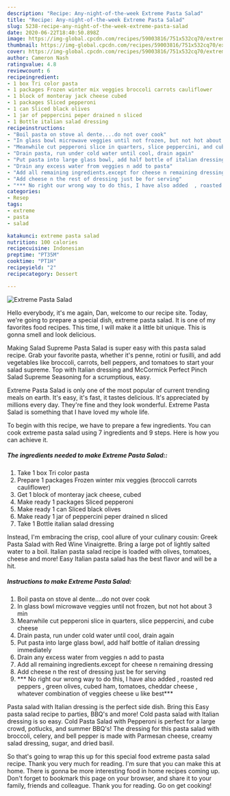 ```yaml
---
description: "Recipe: Any-night-of-the-week Extreme Pasta Salad"
title: "Recipe: Any-night-of-the-week Extreme Pasta Salad"
slug: 5238-recipe-any-night-of-the-week-extreme-pasta-salad
date: 2020-06-22T18:40:50.898Z
image: https://img-global.cpcdn.com/recipes/59003816/751x532cq70/extreme-pasta-salad-recipe-main-photo.jpg
thumbnail: https://img-global.cpcdn.com/recipes/59003816/751x532cq70/extreme-pasta-salad-recipe-main-photo.jpg
cover: https://img-global.cpcdn.com/recipes/59003816/751x532cq70/extreme-pasta-salad-recipe-main-photo.jpg
author: Cameron Nash
ratingvalue: 4.8
reviewcount: 6
recipeingredient:
- 1 box Tri color pasta
- 1 packages Frozen winter mix veggies broccoli carrots cauliflower
- 1 block of monteray jack cheese cubed
- 1 packages Sliced pepperoni
- 1 can Sliced black olives
- 1 jar of peppercini peper drained n sliced
- 1 Bottle italian salad dressing
recipeinstructions:
- "Boil pasta on stove al dente....do not over cook"
- "In glass bowl microwave veggies until not frozen, but not hot about 3 min"
- "Meanwhile cut pepperoni slice in quarters, slice peppercini, and cube cheese"
- "Drain pasta, run under cold water until cool, drain again"
- "Put pasta into large glass bowl, add half bottle of italian dressing immediately"
- "Drain any excess water from veggies n add to pasta"
- "Add all remaining ingredients.except for cheese n remaining dressing"
- "Add cheese n the rest of dressing just be for serving"
- "*** No right our wrong way to do this, I have also added  , roasted red peppers , green olives, cubed ham, tomatoes, cheddar cheese , whatever combination of veggies cheese u like best***"
categories:
- Resep
tags:
- extreme
- pasta
- salad

katakunci: extreme pasta salad
nutrition: 100 calories
recipecuisine: Indonesian
preptime: "PT35M"
cooktime: "PT1H"
recipeyield: "2"
recipecategory: Dessert

---
```



![Extreme Pasta Salad](https://img-global.cpcdn.com/recipes/59003816/751x532cq70/extreme-pasta-salad-recipe-main-photo.jpg)

Hello everybody, it's me again, Dan, welcome to our recipe site. Today, we're going to prepare a special dish, extreme pasta salad. It is one of my favorites food recipes. This time, I will make it a little bit unique. This is gonna smell and look delicious.

Making Salad Supreme Pasta Salad is super easy with this pasta salad recipe. Grab your favorite pasta, whether it&#39;s penne, rotini or fusilli, and add vegetables like broccoli, carrots, bell peppers, and tomatoes to start your salad supreme. Top with Italian dressing and McCormick Perfect Pinch Salad Supreme Seasoning for a scrumptious, easy.

Extreme Pasta Salad is only one of the most popular of current trending meals on earth. It's easy, it's fast, it tastes delicious. It's appreciated by millions every day. They're fine and they look wonderful. Extreme Pasta Salad is something that I have loved my whole life.


To begin with this recipe, we have to prepare a few ingredients. You can cook extreme pasta salad using 7 ingredients and 9 steps. Here is how you can achieve it.

##### The ingredients needed to make Extreme Pasta Salad::

1. Take 1 box Tri color pasta
1. Prepare 1 packages Frozen winter mix veggies (broccoli carrots cauliflower)
1. Get 1 block of monteray jack cheese, cubed
1. Make ready 1 packages Sliced pepperoni
1. Make ready 1 can Sliced black olives
1. Make ready 1 jar of peppercini peper drained n sliced
1. Take 1 Bottle italian salad dressing


Instead, I&#39;m embracing the crisp, cool allure of your culinary cousin: Greek Pasta Salad with Red Wine Vinaigrette. Bring a large pot of lightly salted water to a boil. Italian pasta salad recipe is loaded with olives, tomatoes, cheese and more! Easy Italian pasta salad has the best flavor and will be a hit. 

##### Instructions to make Extreme Pasta Salad:

1. Boil pasta on stove al dente....do not over cook
1. In glass bowl microwave veggies until not frozen, but not hot about 3 min
1. Meanwhile cut pepperoni slice in quarters, slice peppercini, and cube cheese
1. Drain pasta, run under cold water until cool, drain again
1. Put pasta into large glass bowl, add half bottle of italian dressing immediately
1. Drain any excess water from veggies n add to pasta
1. Add all remaining ingredients.except for cheese n remaining dressing
1. Add cheese n the rest of dressing just be for serving
1. *** No right our wrong way to do this, I have also added  , roasted red peppers , green olives, cubed ham, tomatoes, cheddar cheese , whatever combination of veggies cheese u like best***


Pasta salad with Italian dressing is the perfect side dish. Bring this Easy pasta salad recipe to parties, BBQ&#39;s and more! Cold pasta salad with Italian dressing is so easy. Cold Pasta Salad with Pepperoni is perfect for a large crowd, potlucks, and summer BBQ&#39;s! The dressing for this pasta salad with broccoli, celery, and bell pepper is made with Parmesan cheese, creamy salad dressing, sugar, and dried basil. 

So that's going to wrap this up for this special food extreme pasta salad recipe. Thank you very much for reading. I'm sure that you can make this at home. There is gonna be more interesting food in home recipes coming up. Don't forget to bookmark this page on your browser, and share it to your family, friends and colleague. Thank you for reading. Go on get cooking!
